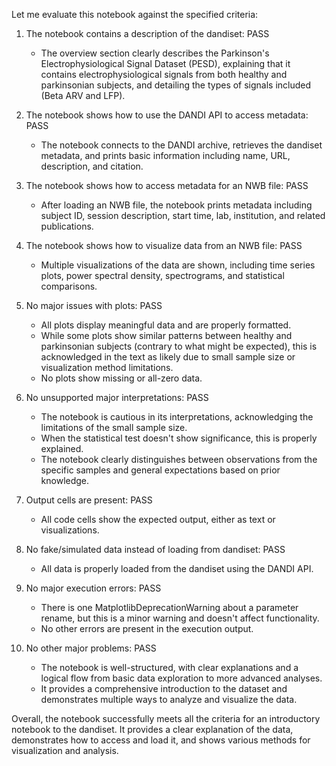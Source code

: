 Let me evaluate this notebook against the specified criteria:

1. The notebook contains a description of the dandiset: PASS
   - The overview section clearly describes the Parkinson's Electrophysiological Signal Dataset (PESD), explaining that it contains electrophysiological signals from both healthy and parkinsonian subjects, and detailing the types of signals included (Beta ARV and LFP).

2. The notebook shows how to use the DANDI API to access metadata: PASS
   - The notebook connects to the DANDI archive, retrieves the dandiset metadata, and prints basic information including name, URL, description, and citation.

3. The notebook shows how to access metadata for an NWB file: PASS
   - After loading an NWB file, the notebook prints metadata including subject ID, session description, start time, lab, institution, and related publications.

4. The notebook shows how to visualize data from an NWB file: PASS
   - Multiple visualizations of the data are shown, including time series plots, power spectral density, spectrograms, and statistical comparisons.

5. No major issues with plots: PASS
   - All plots display meaningful data and are properly formatted.
   - While some plots show similar patterns between healthy and parkinsonian subjects (contrary to what might be expected), this is acknowledged in the text as likely due to small sample size or visualization method limitations.
   - No plots show missing or all-zero data.

6. No unsupported major interpretations: PASS
   - The notebook is cautious in its interpretations, acknowledging the limitations of the small sample size.
   - When the statistical test doesn't show significance, this is properly explained.
   - The notebook clearly distinguishes between observations from the specific samples and general expectations based on prior knowledge.

7. Output cells are present: PASS
   - All code cells show the expected output, either as text or visualizations.

8. No fake/simulated data instead of loading from dandiset: PASS
   - All data is properly loaded from the dandiset using the DANDI API.

9. No major execution errors: PASS
   - There is one MatplotlibDeprecationWarning about a parameter rename, but this is a minor warning and doesn't affect functionality.
   - No other errors are present in the execution output.

10. No other major problems: PASS
    - The notebook is well-structured, with clear explanations and a logical flow from basic data exploration to more advanced analyses.
    - It provides a comprehensive introduction to the dataset and demonstrates multiple ways to analyze and visualize the data.

Overall, the notebook successfully meets all the criteria for an introductory notebook to the dandiset. It provides a clear explanation of the data, demonstrates how to access and load it, and shows various methods for visualization and analysis.